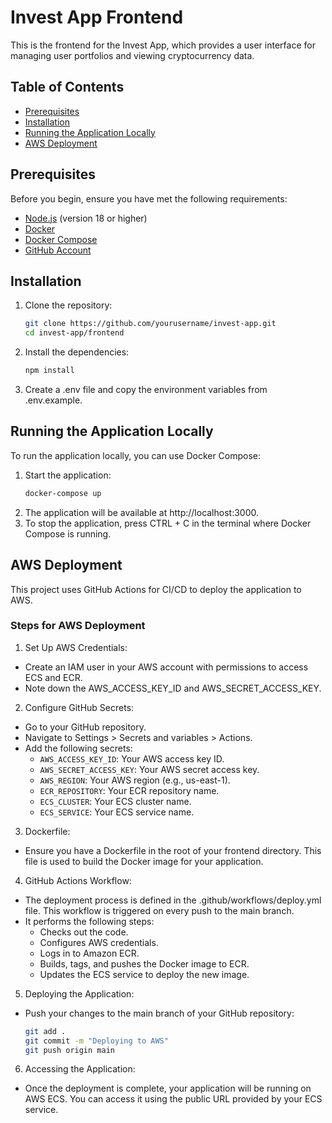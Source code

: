 # Invest App Frontend

This is the frontend for the Invest App, which provides a user interface for managing user portfolios and viewing cryptocurrency data.

## Table of Contents
- [Prerequisites](#prerequisites)
- [Installation](#installation)
- [Running the Application Locally](#running-the-application-locally)
- [AWS Deployment](#aws-deployment)

## Prerequisites

Before you begin, ensure you have met the following requirements:
- [Node.js](https://nodejs.org/) (version 18 or higher)
- [Docker](https://www.docker.com/get-started)
- [Docker Compose](https://docs.docker.com/compose/install/)
- [GitHub Account](https://github.com/)

## Installation

1. Clone the repository:
   ```bash
   git clone https://github.com/yourusername/invest-app.git
   cd invest-app/frontend
2. Install the dependencies:
    ```bash
    npm install
3. Create a .env file and copy the environment variables from .env.example.

## Running the Application Locally
To run the application locally, you can use Docker Compose:
1. Start the application:
    ```bash
    docker-compose up
2. The application will be available at http://localhost:3000.
3. To stop the application, press CTRL + C in the terminal where Docker Compose is running.

## AWS Deployment
This project uses GitHub Actions for CI/CD to deploy the application to AWS.
### Steps for AWS Deployment
1. Set Up AWS Credentials:
- Create an IAM user in your AWS account with permissions to access ECS and ECR.
- Note down the AWS_ACCESS_KEY_ID and AWS_SECRET_ACCESS_KEY.
2. Configure GitHub Secrets:
- Go to your GitHub repository.
- Navigate to Settings > Secrets and variables > Actions.
- Add the following secrets:
  - `AWS_ACCESS_KEY_ID`: Your AWS access key ID.
  - `AWS_SECRET_ACCESS_KEY`: Your AWS secret access key.
  - `AWS_REGION`: Your AWS region (e.g., us-east-1).
  - `ECR_REPOSITORY`: Your ECR repository name.
  - `ECS_CLUSTER`: Your ECS cluster name.
  - `ECS_SERVICE`: Your ECS service name.
3. Dockerfile:
- Ensure you have a Dockerfile in the root of your frontend directory. This file is used to build the Docker image for your application.
4. GitHub Actions Workflow:
- The deployment process is defined in the .github/workflows/deploy.yml file. This workflow is triggered on every push to the main branch.
- It performs the following steps:
  - Checks out the code.
  - Configures AWS credentials.
  - Logs in to Amazon ECR.
  - Builds, tags, and pushes the Docker image to ECR.
  - Updates the ECS service to deploy the new image.
5. Deploying the Application:
- Push your changes to the main branch of your GitHub repository:
    ```bash
    git add .
    git commit -m "Deploying to AWS"
    git push origin main
6. Accessing the Application:
- Once the deployment is complete, your application will be running on AWS ECS. You can access it using the public URL provided by your ECS service.
